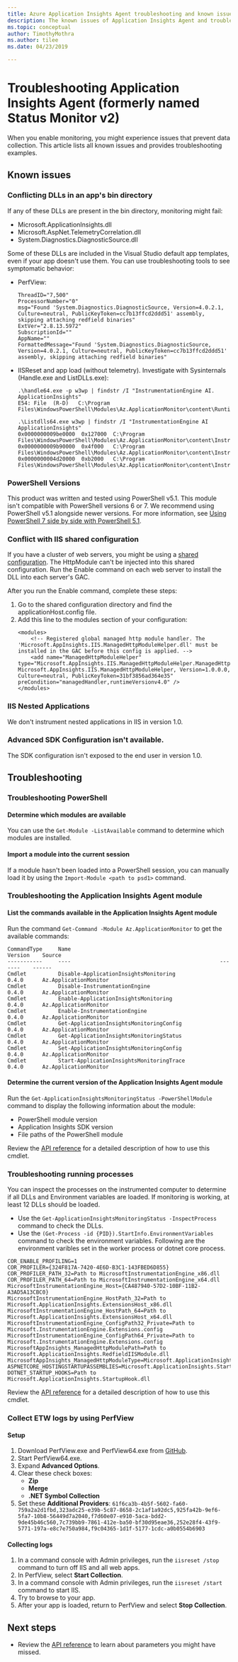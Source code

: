 ```yaml
---
title: Azure Application Insights Agent troubleshooting and known issues | Microsoft Docs
description: The known issues of Application Insights Agent and troubleshooting examples. Monitor website performance without redeploying the website. Works with ASP.NET web apps hosted on-premises, in VMs, or on Azure.
ms.topic: conceptual
author: TimothyMothra
ms.author: tilee
ms.date: 04/23/2019

---
```


# Troubleshooting Application Insights Agent (formerly named Status Monitor v2)

When you enable monitoring, you might experience issues that prevent data collection.
This article lists all known issues and provides troubleshooting examples.

## Known issues

### Conflicting DLLs in an app's bin directory

If any of these DLLs are present in the bin directory, monitoring might fail:

- Microsoft.ApplicationInsights.dll
- Microsoft.AspNet.TelemetryCorrelation.dll
- System.Diagnostics.DiagnosticSource.dll

Some of these DLLs are included in the Visual Studio default app templates, even if your app doesn't use them.
You can use troubleshooting tools to see symptomatic behavior:

- PerfView:
    ```
    ThreadID="7,500" 
    ProcessorNumber="0" 
    msg="Found 'System.Diagnostics.DiagnosticSource, Version=4.0.2.1, Culture=neutral, PublicKeyToken=cc7b13ffcd2ddd51' assembly, skipping attaching redfield binaries" 
    ExtVer="2.8.13.5972" 
    SubscriptionId="" 
    AppName="" 
    FormattedMessage="Found 'System.Diagnostics.DiagnosticSource, Version=4.0.2.1, Culture=neutral, PublicKeyToken=cc7b13ffcd2ddd51' assembly, skipping attaching redfield binaries" 
    ```

- IISReset and app load (without telemetry). Investigate with Sysinternals (Handle.exe and ListDLLs.exe):
    ```
    .\handle64.exe -p w3wp | findstr /I "InstrumentationEngine AI. ApplicationInsights"
    E54: File  (R-D)   C:\Program Files\WindowsPowerShell\Modules\Az.ApplicationMonitor\content\Runtime\Microsoft.ApplicationInsights.RedfieldIISModule.dll

    .\Listdlls64.exe w3wp | findstr /I "InstrumentationEngine AI ApplicationInsights"
    0x0000000009be0000  0x127000  C:\Program Files\WindowsPowerShell\Modules\Az.ApplicationMonitor\content\Instrumentation64\MicrosoftInstrumentationEngine_x64.dll
    0x0000000009b90000  0x4f000   C:\Program Files\WindowsPowerShell\Modules\Az.ApplicationMonitor\content\Instrumentation64\Microsoft.ApplicationInsights.ExtensionsHost_x64.dll
    0x0000000004d20000  0xb2000   C:\Program Files\WindowsPowerShell\Modules\Az.ApplicationMonitor\content\Instrumentation64\Microsoft.ApplicationInsights.Extensions.Base_x64.dll
    ```

### PowerShell Versions
This product was written and tested using PowerShell v5.1.
This module isn't compatible with PowerShell versions 6 or 7.
We recommend using PowerShell v5.1 alongside newer versions. 
For more information, see [Using PowerShell 7 side by side with PowerShell 5.1](/powershell/scripting/install/migrating-from-windows-powershell-51-to-powershell-7#using-powershell-7-side-by-side-with-windows-powershell-51).

### Conflict with IIS shared configuration

If you have a cluster of web servers, you might be using a [shared configuration](/iis/web-hosting/configuring-servers-in-the-windows-web-platform/shared-configuration_211).
The HttpModule can't be injected into this shared configuration.
Run the Enable command on each web server to install the DLL into each server's GAC.

After you run the Enable command, complete these steps:
1. Go to the shared configuration directory and find the applicationHost.config file.
2. Add this line to the modules section of your configuration:
    ```
    <modules>
        <!-- Registered global managed http module handler. The 'Microsoft.AppInsights.IIS.ManagedHttpModuleHelper.dll' must be installed in the GAC before this config is applied. -->
        <add name="ManagedHttpModuleHelper" type="Microsoft.AppInsights.IIS.ManagedHttpModuleHelper.ManagedHttpModuleHelper, Microsoft.AppInsights.IIS.ManagedHttpModuleHelper, Version=1.0.0.0, Culture=neutral, PublicKeyToken=31bf3856ad364e35" preCondition="managedHandler,runtimeVersionv4.0" />
    </modules>
    ```

### IIS Nested Applications

We don't instrument nested applications in IIS in version 1.0.

### Advanced SDK Configuration isn't available.

The SDK configuration isn't exposed to the end user in version 1.0.

    
    
## Troubleshooting
    
### Troubleshooting PowerShell

#### Determine which modules are available
You can use the `Get-Module -ListAvailable` command to determine which modules are installed.

#### Import a module into the current session
If a module hasn't been loaded into a PowerShell session, you can manually load it by using the `Import-Module <path to psd1>` command.


### Troubleshooting the Application Insights Agent module

#### List the commands available in the Application Insights Agent module
Run the command `Get-Command -Module Az.ApplicationMonitor` to get the available commands:

```
CommandType     Name                                               Version    Source
-----------     ----                                               -------    ------
Cmdlet          Disable-ApplicationInsightsMonitoring              0.4.0      Az.ApplicationMonitor
Cmdlet          Disable-InstrumentationEngine                      0.4.0      Az.ApplicationMonitor
Cmdlet          Enable-ApplicationInsightsMonitoring               0.4.0      Az.ApplicationMonitor
Cmdlet          Enable-InstrumentationEngine                       0.4.0      Az.ApplicationMonitor
Cmdlet          Get-ApplicationInsightsMonitoringConfig            0.4.0      Az.ApplicationMonitor
Cmdlet          Get-ApplicationInsightsMonitoringStatus            0.4.0      Az.ApplicationMonitor
Cmdlet          Set-ApplicationInsightsMonitoringConfig            0.4.0      Az.ApplicationMonitor
Cmdlet          Start-ApplicationInsightsMonitoringTrace           0.4.0      Az.ApplicationMonitor
```

#### Determine the current version of the Application Insights Agent module
Run the `Get-ApplicationInsightsMonitoringStatus -PowerShellModule` command to display the following information about the module:
   - PowerShell module version
   - Application Insights SDK version
   - File paths of the PowerShell module
    
Review the [API reference](status-monitor-v2-api-reference.md) for a detailed description of how to use this cmdlet.


### Troubleshooting running processes

You can inspect the processes on the instrumented computer to determine if all DLLs and Environment variables are loaded.
If monitoring is working, at least 12 DLLs should be loaded.

* Use the `Get-ApplicationInsightsMonitoringStatus -InspectProcess` command to check the DLLs.
* Use the `(Get-Process -id {PID}).StartInfo.EnvironmentVariables` command to check the environment variables. Following are the environment varibles set in the worker process or dotnet core process.

```
COR_ENABLE_PROFILING=1
COR_PROFILER={324F817A-7420-4E6D-B3C1-143FBED6D855}
COR_PROFILER_PATH_32=Path to MicrosoftInstrumentationEngine_x86.dll
COR_PROFILER_PATH_64=Path to MicrosoftInstrumentationEngine_x64.dll
MicrosoftInstrumentationEngine_Host={CA487940-57D2-10BF-11B2-A3AD5A13CBC0}
MicrosoftInstrumentationEngine_HostPath_32=Path to Microsoft.ApplicationInsights.ExtensionsHost_x86.dll
MicrosoftInstrumentationEngine_HostPath_64=Path to Microsoft.ApplicationInsights.ExtensionsHost_x64.dll
MicrosoftInstrumentationEngine_ConfigPath32_Private=Path to Microsoft.InstrumentationEngine.Extensions.config
MicrosoftInstrumentationEngine_ConfigPath64_Private=Path to Microsoft.InstrumentationEngine.Extensions.config
MicrosoftAppInsights_ManagedHttpModulePath=Path to Microsoft.ApplicationInsights.RedfieldIISModule.dll
MicrosoftAppInsights_ManagedHttpModuleType=Microsoft.ApplicationInsights.RedfieldIISModule.RedfieldIISModule
ASPNETCORE_HOSTINGSTARTUPASSEMBLIES=Microsoft.ApplicationInsights.StartupBootstrapper
DOTNET_STARTUP_HOOKS=Path to Microsoft.ApplicationInsights.StartupHook.dll
```

Review the [API reference](status-monitor-v2-api-reference.md) for a detailed description of how to use this cmdlet.


### Collect ETW logs by using PerfView

#### Setup

1. Download PerfView.exe and PerfView64.exe from [GitHub](https://github.com/Microsoft/perfview/releases).
2. Start PerfView64.exe.
3. Expand **Advanced Options**.
4. Clear these check boxes:
    - **Zip**
    - **Merge**
    - **.NET Symbol Collection**
5. Set these **Additional Providers**: `61f6ca3b-4b5f-5602-fa60-759a2a2d1fbd,323adc25-e39b-5c87-8658-2c1af1a92dc5,925fa42b-9ef6-5fa7-10b8-56449d7a2040,f7d60e07-e910-5aca-bdd2-9de45b46c560,7c739bb9-7861-412e-ba50-bf30d95eae36,252e28f4-43f9-5771-197a-e8c7e750a984,f9c04365-1d1f-5177-1cdc-a0b0554b6903`


#### Collecting logs

1. In a command console with Admin privileges, run the `iisreset /stop` command to turn off IIS and all web apps.
2. In PerfView, select **Start Collection**.
3. In a command console with Admin privileges, run the `iisreset /start` command to start IIS.
4. Try to browse to your app.
5. After your app is loaded, return to PerfView and select **Stop Collection**.

## Next steps

- Review the [API reference](status-monitor-v2-overview.md#powershell-api-reference) to learn about parameters you might have missed.
